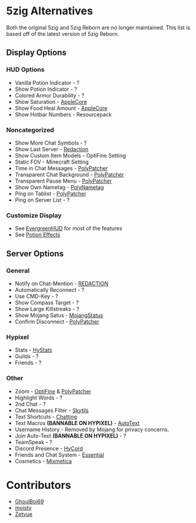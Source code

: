 # 5zig Alternatives

Both the original 5zig and 5zig Reborn are no longer maintained.
This list is based off of the latest version of 5zig Reborn.

## Display Options

### HUD Options

* Vanilla Potion Indicator - ?
* Show Potion Indicator - ?
* Colored Armor Durability - ?
* Show Saturation - [AppleCore](https://www.curseforge.com/minecraft/mc-mods/applecore/files/2530880)
* Show Food Heal Amount - [AppleCore](https://www.curseforge.com/minecraft/mc-mods/applecore/files/2530880)
* Show Hotbar Numbers - Resourcepack

### Noncategorized

* Show More Chat Symbols - ?
* Show Last Server - [Redaction](https://modrinth.com/mod/redaction)
* Show Custom Item Models - OptiFine Setting
* Static FOV - Minecraft Setting
* Time in Chat Messages - [PolyPatcher](https://modrinth.com/mod/patcher)
* Transparent Chat Background - [PolyPatcher](https://modrinth.com/mod/patcher)
* Transparent Pause Menu - [PolyPatcher](https://modrinth.com/mod/patcher)
* Show Own Nametag - [PolyNametag](https://modrinth.com/mod/polynametag)
* Ping on Tablist - [PolyPatcher](https://modrinth.com/mod/patcher)
* Ping on Server List - ?

### Customize Display

* See [EvergreenHUD](https://modrinth.com/mod/evergreenhud) for most of the features
* See [Potion Effects](https://github.com/Tellinq/Potion-Effects/releases/latest)

## Server Options

### General

* Notify on Chat-Mention - [REDACTION](https://modrinth.com/mod/redaction)
* Automatically Reconnect - ?
* Use CMD-Key - ?
* Show Compass Target - ?
* Show Large Killstreaks - ?
* Show Mojang Satus - [MojangStatus](https://github.com/GamingGeek/MojangStatus/releases/latest)
* Confirm Disconnect - [PolyPatcher](https://modrinth.com/mod/patcher)

### Hypixel

* Stats - [HyStats](https://cdn.discordapp.com/attachments/1009757412921708604/1134269972877676574/HyStats-v4.0_1.8.9.jar)
* Guilds - ?
* Friends - ?

### Other

* Zoom - [OptiFine](https://optifine.net/download?f=preview_OptiFine_1.8.9_HD_U_M6_pre2.jar) & [PolyPatcher](https://modrinth.com/mod/patcher)
* Highlight Words - ?
* 2nd Chat - ?
* Chat Messages Filter - [Skytils](https://github.com/Skytils/SkytilsMod/releases/latest)
* Text Shortcuts - [Chatting](https://modrinth.com/mod/chatting)
* Text Macros **(BANNABLE ON HYPIXEL)** - [AutoText](https://github.com/RedthMC/AutoText/releases/latest) 
* Username History - Removed by Mojang for privacy concerns.
* Join Auto-Text **(BANNABLE ON HYPIXEL)** - ?
* TeamSpeak - ?
* Discord Presence - [HyCord](https://github.com/DeDiamondPro/HyCord/releases/latest)
* Friends and Chat System - [Essential](https://essential.gg/download)
* Cosmetics - [Mixmetica](https://modrinth.com/mod/mixmetica)

# Contributors

* [GhoulBoi69](https://github.com/GhoulBoii)
* [moisty](https://github.com/Mqisty)
* [Zetvue](https://zetvue.github.io)
